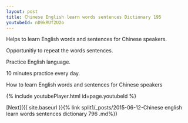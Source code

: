```yaml
---
layout: post
title: Chinese English learn words sentences Dictionary 195 
youtubeId: nD9kRUf2U2o
---
```

 
 
Helps to learn English words and sentences for Chinese speakers.

Opportunitiy to repeat the words sentences. 

Practice English language. 
 
10 minutes practice every day. 
 
How to learn English words and sentences for Chinese speakers 
 
{% include youtubePlayer.html id=page.youtubeId %}
 
 
[Next]({{ site.baseurl }}{% link  split1/_posts/2015-06-12-Chinese english learn words sentences dictionary 796 .md%})
 

